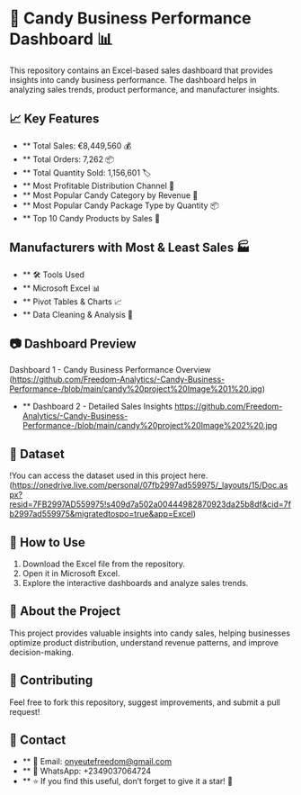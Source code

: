 # 🍬 Candy Business Performance Dashboard 📊

This repository contains an Excel-based sales dashboard that provides insights into candy business performance. The dashboard helps in analyzing sales trends, product performance, and manufacturer insights.

## 📈 Key Features
- ** Total Sales: €8,449,560 💰
- ** Total Orders: 7,262 📦
- ** Total Quantity Sold: 1,156,601 🏷️
- ** Most Profitable Distribution Channel 🛒
- ** Most Popular Candy Category by Revenue 🍫
- ** Most Popular Candy Package Type by Quantity 📦
- ** Top 10 Candy Products by Sales 🏅
##  Manufacturers with Most & Least Sales 🏭
- ** 🛠️ Tools Used
- ** Microsoft Excel 📊
- ** Pivot Tables & Charts 📈
- ** Data Cleaning & Analysis 🧹
## 📷 Dashboard Preview
Dashboard 1 - Candy Business Performance Overview  (https://github.com/Freedom-Analytics/-Candy-Business-Performance-/blob/main/candy%20project%20Image%201%20.jpg)

- ** Dashboard 2 - Detailed Sales Insights 
https://github.com/Freedom-Analytics/-Candy-Business-Performance-/blob/main/candy%20project%20Image%202%20.jpg

## 📂 Dataset

!You can access the dataset used in this project here. (https://onedrive.live.com/personal/07fb2997ad559975/_layouts/15/Doc.aspx?resid=7FB2997AD559975!s409d7a502a00444982870923da25b8df&cid=7fb2997ad559975&migratedtospo=true&app=Excel)

## 🚀 How to Use
1. Download the Excel file from the repository.
2. Open it in Microsoft Excel.
3. Explore the interactive dashboards and analyze sales trends.
 
## 📌 About the Project
This project provides valuable insights into candy sales, helping businesses optimize product distribution, understand revenue patterns, and improve decision-making.

## 🤝 Contributing
Feel free to fork this repository, suggest improvements, and submit a pull request!

## 📩 Contact
- ** 📧 Email: onyeutefreedom@gmail.com
- ** 📱 WhatsApp: +2349037064724
- ** ⭐ If you find this useful, don’t forget to give it a star! 🌟





